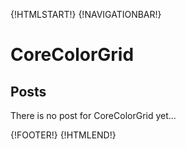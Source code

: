 {!HTMLSTART!}
{!NAVIGATIONBAR!}

# CoreColorGrid 

## Posts

There is no post for CoreColorGrid yet...

{!FOOTER!}
{!HTMLEND!}
